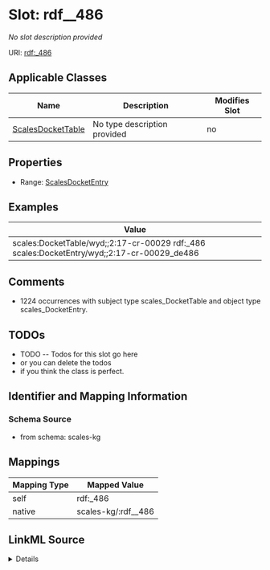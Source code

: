 

# Slot: rdf__486


_No slot description provided_





URI: [rdf:_486](http://www.w3.org/1999/02/22-rdf-syntax-ns#_486)



<!-- no inheritance hierarchy -->





## Applicable Classes

| Name | Description | Modifies Slot |
| --- | --- | --- |
| [ScalesDocketTable](../classes/ScalesDocketTable.md) | No type description provided |  no  |







## Properties

* Range: [ScalesDocketEntry](../classes/ScalesDocketEntry.md)






## Examples

| Value |
| --- |
| scales:DocketTable/wyd;;2:17-cr-00029 rdf:_486 scales:DocketEntry/wyd;;2:17-cr-00029_de486 |

## Comments

* 1224 occurrences with subject type scales_DocketTable and object type scales_DocketEntry.

## TODOs

* TODO -- Todos for this slot go here
* or you can delete the todos
* if you think the class is perfect.

## Identifier and Mapping Information







### Schema Source


* from schema: scales-kg




## Mappings

| Mapping Type | Mapped Value |
| ---  | ---  |
| self | rdf:_486 |
| native | scales-kg/:rdf__486 |




## LinkML Source

<details>
```yaml
name: rdf__486
description: No slot description provided
todos:
- TODO -- Todos for this slot go here
- or you can delete the todos
- if you think the class is perfect.
comments:
- 1224 occurrences with subject type scales_DocketTable and object type scales_DocketEntry.
examples:
- value: scales:DocketTable/wyd;;2:17-cr-00029 rdf:_486 scales:DocketEntry/wyd;;2:17-cr-00029_de486
from_schema: scales-kg
rank: 1000
slot_uri: rdf:_486
alias: rdf__486
domain_of:
- scales_DocketTable
range: scales_DocketEntry

```
</details>